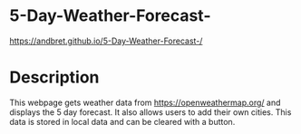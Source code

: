 # 5-Day-Weather-Forecast-

https://andbret.github.io/5-Day-Weather-Forecast-/

# Description

This webpage gets weather data from https://openweathermap.org/ and displays the 5 day forecast. It also allows users to add their own cities. This data is stored in local data and can be cleared with a button.

